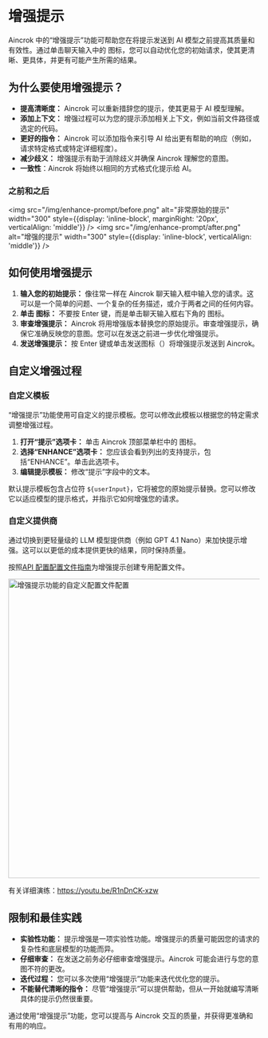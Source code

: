 # 增强提示

Aincrok 中的“增强提示”功能可帮助您在将提示发送到 AI 模型之前提高其质量和有效性。通过单击聊天输入中的 <Codicon name="sparkle" /> 图标，您可以自动优化您的初始请求，使其更清晰、更具体，并更有可能产生所需的结果。

## 为什么要使用增强提示？

- **提高清晰度：** Aincrok 可以重新措辞您的提示，使其更易于 AI 模型理解。
- **添加上下文：** 增强过程可以为您的提示添加相关上下文，例如当前文件路径或选定的代码。
- **更好的指令：** Aincrok 可以添加指令来引导 AI 给出更有帮助的响应（例如，请求特定格式或特定详细程度）。
- **减少歧义：** 增强提示有助于消除歧义并确保 Aincrok 理解您的意图。
- **一致性**：Aincrok 将始终以相同的方式格式化提示给 AI。

### 之前和之后

<img src="/img/enhance-prompt/before.png" alt="非常原始的提示" width="300" style={{display: 'inline-block', marginRight: '20px', verticalAlign: 'middle'}} />
<img src="/img/enhance-prompt/after.png" alt="增强的提示" width="300" style={{display: 'inline-block', verticalAlign: 'middle'}} />

## 如何使用增强提示

1.  **输入您的初始提示：** 像往常一样在 Aincrok 聊天输入框中输入您的请求。这可以是一个简单的问题、一个复杂的任务描述，或介于两者之间的任何内容。
2.  **单击 <Codicon name="sparkle" /> 图标：** 不要按 Enter 键，而是单击聊天输入框右下角的 <Codicon name="sparkle" /> 图标。
3.  **审查增强提示：** Aincrok 将用增强版本替换您的原始提示。审查增强提示，确保它准确反映您的意图。您可以在发送之前进一步优化增强提示。
4.  **发送增强提示：** 按 Enter 键或单击发送图标（<Codicon name="send" />）将增强提示发送到 Aincrok。

## 自定义增强过程

### 自定义模板

“增强提示”功能使用可自定义的提示模板。您可以修改此模板以根据您的特定需求调整增强过程。

1.  **打开“提示”选项卡：** 单击 Aincrok 顶部菜单栏中的 <Codicon name="notebook" /> 图标。
2.  **选择“ENHANCE”选项卡：** 您应该会看到列出的支持提示，包括“ENHANCE”。单击此选项卡。
3.  **编辑提示模板：** 修改“提示”字段中的文本。

默认提示模板包含占位符 `${userInput}`，它将被您的原始提示替换。您可以修改它以适应模型的提示格式，并指示它如何增强您的请求。

### 自定义提供商

通过切换到更轻量级的 LLM 模型提供商（例如 GPT 4.1 Nano）来加快提示增强。这可以以更低的成本提供更快的结果，同时保持质量。

按照[API 配置配置文件指南](/features/api-configuration-profiles)为增强提示创建专用配置文件。

<img src="/img/enhance-prompt/custom-enhance-profile.png" alt="增强提示功能的自定义配置文件配置" width="600" />

有关详细演练：https://youtu.be/R1nDnCK-xzw

## 限制和最佳实践

- **实验性功能：** 提示增强是一项实验性功能。增强提示的质量可能因您的请求的复杂性和底层模型的功能而异。
- **仔细审查：** 在发送之前务必仔细审查增强提示。Aincrok 可能会进行与您的意图不符的更改。
- **迭代过程：** 您可以多次使用“增强提示”功能来迭代优化您的提示。
- **不能替代清晰的指令：** 尽管“增强提示”可以提供帮助，但从一开始就编写清晰具体的提示仍然很重要。

通过使用“增强提示”功能，您可以提高与 Aincrok 交互的质量，并获得更准确和有用的响应。
